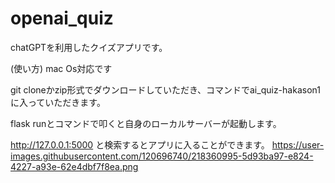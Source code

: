 # openai_quiz
chatGPTを利用したクイズアプリです。

(使い方) mac Os対応です

git cloneかzip形式でダウンロードしていただき、コマンドでai_quiz-hakason1に入っていただきます。

flask runとコマンドで叩くと自身のローカルサーバーが起動します。

http://127.0.0.1:5000 と検索するとアプリに入ることができます。
https://user-images.githubusercontent.com/120696740/218360995-5d93ba97-e824-4227-a93e-62e4dbf7f8ea.png

